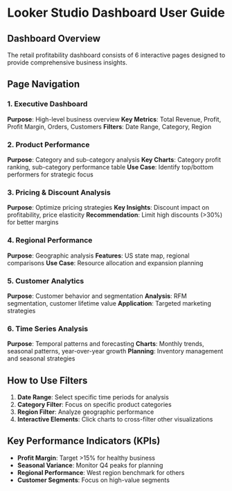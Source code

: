 # Looker Studio Dashboard User Guide

## Dashboard Overview

The retail profitability dashboard consists of 6 interactive pages designed to provide comprehensive business insights.

## Page Navigation

### 1. Executive Dashboard
**Purpose**: High-level business overview
**Key Metrics**: Total Revenue, Profit, Profit Margin, Orders, Customers
**Filters**: Date Range, Category, Region

### 2. Product Performance
**Purpose**: Category and sub-category analysis
**Key Charts**: Category profit ranking, sub-category performance table
**Use Case**: Identify top/bottom performers for strategic focus

### 3. Pricing & Discount Analysis
**Purpose**: Optimize pricing strategies
**Key Insights**: Discount impact on profitability, price elasticity
**Recommendation**: Limit high discounts (>30%) for better margins

### 4. Regional Performance
**Purpose**: Geographic analysis
**Features**: US state map, regional comparisons
**Use Case**: Resource allocation and expansion planning

### 5. Customer Analytics
**Purpose**: Customer behavior and segmentation
**Analysis**: RFM segmentation, customer lifetime value
**Application**: Targeted marketing strategies

### 6. Time Series Analysis
**Purpose**: Temporal patterns and forecasting
**Charts**: Monthly trends, seasonal patterns, year-over-year growth
**Planning**: Inventory management and seasonal strategies

## How to Use Filters

1. **Date Range**: Select specific time periods for analysis
2. **Category Filter**: Focus on specific product categories
3. **Region Filter**: Analyze geographic performance
4. **Interactive Elements**: Click charts to cross-filter other visualizations

## Key Performance Indicators (KPIs)

- **Profit Margin**: Target >15% for healthy business
- **Seasonal Variance**: Monitor Q4 peaks for planning
- **Regional Performance**: West region benchmark for others
- **Customer Segments**: Focus on high-value segments
